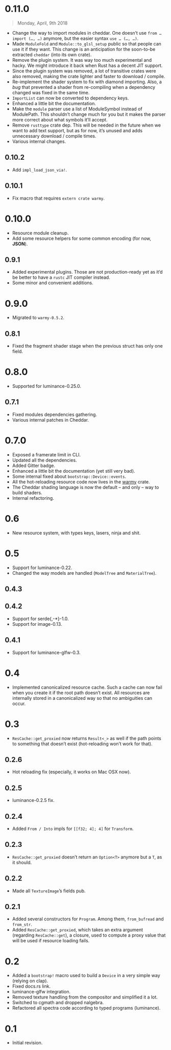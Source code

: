 # 0.11.0

> Monday, April, 9th 2018

- Change the way to import modules in cheddar. One doesn’t use `from … import (…, …)` anymore, but
  the easier syntax `use … (…, …)`.
- Made `ModuleFold` and `Module::to_glsl_setup` public so that people can use it if they want. This
  change is an anticipation for the soon-to-be extracted `cheddar` (into its own crate).
- Remove the plugin system. It was way too much experimental and hacky. We might introduce it back
  when Rust has a decent JIT support.
- Since the plugin system was removed, a lot of transitive crates were also removed, making the
  crate lighter and faster to download / compile.
- Re-implement the shader system to fix with diamond importing. Also, a _bug_ that prevented a
  shader from re-compiling when a dependency changed was fixed in the same time.
- `ImportList` can now be converted to dependency keys.
- Enhanced a little bit the documentation.
- Make the `module` parser use a list of ModuleSymbol instead of ModulePath. This shouldn’t change
  much for you but it makes the parser more correct about what symbols it’ll accept.
- Remove `rusttype` crate dep. This will be needed in the future when we want to add text support,
  but as for now, it’s unused and adds unnecessary download / compile times.
- Various internal changes.

## 0.10.2

- Add `impl_load_json_via!`.

## 0.10.1

- Fix macro that requires `extern crate warmy`.

# 0.10.0

- Resource module cleanup.
- Add some resource helpers for some common encoding (for now, **JSON**).

## 0.9.1

- Added experimental plugins. Those are not production-ready yet as it’d be better to have a `rustc`
  JIT compiler instead.
- Some minor and convenient additions.

# 0.9.0

- Migrated to `warmy-0.5.2`.

## 0.8.1

- Fixed the fragment shader stage when the previous struct has only one field.

# 0.8.0

- Supported for luminance-0.25.0.

## 0.7.1

- Fixed modules dependencies gathering.
- Various internal patches in Cheddar.

# 0.7.0

- Exposed a framerate limit in CLI.
- Updated all the dependencies.
- Added Gitter badge.
- Enhanced a little bit the documentation (yet still very bad).
- Some internal fixed about `bootstrap::Device::events`.
- All the hot-reloading resource code now lives in the [warmy](https://crates.io/crates/warmy)
  crate.
- The Cheddar shading language is now the default – and only – way to build shaders.
- Internal refactoring.

# 0.6

- New resource system, with types keys, lasers, ninja and shit.

# 0.5

- Support for luminance-0.22.
- Changed the way models are handled (`ModelTree` and `MaterialTree`).

## 0.4.3

## 0.4.2

- Support for serde{,-*}-1.0.
- Support for image-0.13.

## 0.4.1

- Support for luminance-glfw-0.3.

# 0.4

- Implemented canonicalized resource cache. Such a cache can now fail when you create it if the root
  path doesn’t exist. All resources are internally stored in a canonicalized way so that no
  ambiguities can occur.

# 0.3

- `ResCache::get_proxied` now returns `Result<_>` as well if the path points to something that
  doesn’t exist (hot-reloading won’t work for that).

## 0.2.6

- Hot reloading fix (especially, it works on Mac OSX now).

## 0.2.5

- luminance-0.2.5 fix.

## 0.2.4

- Added `From / Into` impls for `[[f32; 4]; 4]` for `Transform`.

## 0.2.3

- `ResCache::get_proxied` doesn’t return an `Option<T>` anymore but a `T`, as it should.

## 0.2.2

- Made all `TextureImage`’s fields pub.

## 0.2.1

- Added several constructors for `Program`. Among them, `from_bufread` and `from_str`.
- Added `ResCache::get_proxied`, which takes an extra argument (regarding `ResCache::get`), a
  closure, used to compute a proxy value that will be used if resource loading fails.

# 0.2

- Added a `bootstrap!` macro used to build a `Device` in a very simple way (relying on clap).
- Fixed docs.rs link.
- luminance-glfw integration.
- Removed texture handling from the compositor and simplified it a lot.
- Switched to cgmath and dropped nalgebra.
- Refactored all spectra code according to typed programs (luminance).

# 0.1

- Initial revision.
